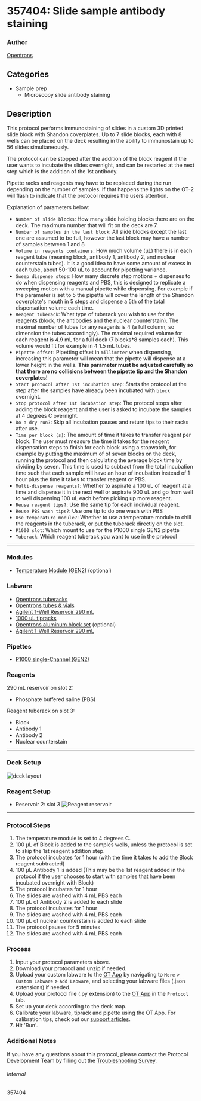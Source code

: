 # 357404: Slide sample antibody staining

### Author
[Opentrons](https://opentrons.com/)

## Categories
* Sample prep
	* Microscopy slide antibody staining

## Description
This protocol performs immunostaining of slides in a custom 3D printed slide block with Shandon coverplates.
Up to 7 slide blocks, each with 8 wells can be placed on the deck resulting in the ability to immunostain up to 56 slides simultaneously.

The protocol can be stopped after the addition of the block reagent if the user wants to incubate the slides overnight, and can be restarted at the next step which is the addition of the 1st antibody.

Pipette racks and reagents may have to be replaced during the run depending on the number of samples. If that happens the lights on the OT-2 will flash to indicate that the protocol requires the users attention.

Explanation of parameters below:
* `Number of slide blocks`: How many slide holding blocks there are on the deck. The maximum number that will fit on the deck are 7.
* `Number of samples in the last block`: All slide blocks except the last one are assumed to be full, however the last block may have a number of samples between 1 and 8
* `Volume in reagents containers`: How much volume (µL) there is in each reagent tube (meaning block, antibody 1, antibody 2, and nuclear counterstain tubes). It is a good idea to have some amount of excess in each tube, about 50-100 uL to account for pipetting variance.
* `Sweep dispense steps`: How many discrete step motions + dispenses to do when dispensing reagents and PBS, this is designed to replicate a sweeping motion with a manual pipette while dispensing. For example if the parameter is set to 5 the pipette will cover the length of the Shandon coverplate's mouth in 5 steps and dispense a 5th of the total dispensation volume each time.
* `Reagent tuberack`: What type of tuberack you wish to use for the reagents (block, the antibodies and the nuclear counterstain). The maximal number of tubes for any reagents is 4 (a full column, so dimension the tubes accordingly). The maximal required volume for each reagent is 4.9 mL for a full deck (7 blocks*8 samples each). This volume would fit for example in 4 1.5 mL tubes.
* `Pipette offset`: Pipetting offset in `millimeter` when dispensing, increasing this parameter will mean that the pipette will dispense at a lower height in the wells. **This parameter must be adjusted carefully so that there are no collisions between the pipette tip and the Shandon coverplates!**
* `Start protocol after 1st incubation step`: Starts the protocol at the step after the samples have already been incubated with `block` overnight.
* `Stop protocol after 1st incubation step`: The protocol stops after adding the block reagent and the user is asked to incubate the samples at 4 degrees C overnight.
* `Do a dry run?`: Skip all incubation pauses and return tips to their racks after use.
* `Time per block (s)`: The amount of time it takes to transfer reagent per block. The user must measure the time it takes for the reagent dispensation steps to finish for each block using a stopwatch, for example by putting the maximum of of seven blocks on the deck, running the protocol and then calculating the average block time by dividing by seven. This time is used to subtract from the total incubation time such that each sample will have an hour of incubation instead of 1 hour plus the time it takes to transfer reagent or PBS.
* `Multi-dispense reagents?`: Whether to aspirate a 100 uL of reagent at a time and dispense it in the next well or aspirate 900 uL and go from well to well dispensing 100 uL each before picking up more reagent.
* `Reuse reagent tips?`: Use the same tip for each individual reagent.
* `Reuse PBS wash tips?`: Use one tip to do one wash with PBS
* `Use temperature module?`: Whether to use a temperature module to chill the reagents in the tuberack, or put the tuberack directly on the slot.
* `P1000 slot`: Which mount to use for the P1000 single GEN2 pipette
* `Tuberack`: Which reagent tuberack you want to use in the protocol

---

### Modules
* [Temperature Module (GEN2)](https://shop.opentrons.com/collections/hardware-modules/products/tempdeck) (optional)

### Labware
* [Opentrons tuberacks](https://shop.opentrons.com/4-in-1-tube-rack-set/)
* [Opentrons tubes & vials](https://shop.opentrons.com/consumables/)
* [Agilent 1-Well Reservoir 290 mL](https://labware.opentrons.com/agilent_1_reservoir_290ml)
* [1000 uL tipracks](https://shop.opentrons.com/opentrons-1000-l-tips/)
* [Opentrons aluminum block set](https://shop.opentrons.com/aluminum-block-set/) (optional)
* [Agilent 1-Well Reservoir 290 mL](https://labware.opentrons.com/agilent_1_reservoir_290ml)

### Pipettes
* [P1000 single-Channel (GEN2)](https://shop.opentrons.com/single-channel-electronic-pipette-p20/)

### Reagents
290 mL reservoir on slot 2:
* Phosphate buffered saline (PBS)

Reagent tuberack on slot 3:
* Block
* Antibody 1
* Antibody 2
* Nuclear counterstain

---

### Deck Setup
![deck layout](https://opentrons-protocol-library-website.s3.amazonaws.com/custom-README-images/357404/deck.jpg)

### Reagent Setup
* Reservoir 2: slot 3
![Reagent reservoir](https://opentrons-protocol-library-website.s3.amazonaws.com/custom-README-images/357404/reagent_tuberack.jpg)

---

### Protocol Steps
1. The temperature module is set to 4 degrees C.
2. 100 µL of Block is added to the samples wells, unless the protocol is set to skip the 1st reagent addition step.
3. The protocol incubates for 1 hour (with the time it takes to add the Block reagent subtracted)
4. 100 µL Antibody 1 is added (This may be the 1st reagent added in the protocol if the user chooses to start with samples that have been incubated overnight with Block)
5. The protocol incubates for 1 hour
6. The slides are washed with 4 mL PBS each
7. 100 µL of Antibody 2 is added to each slide
8. The protocol incubates for 1 hour
9.  The slides are washed with 4 mL PBS each
10. 100 µL of nuclear counterstain is added to each slide
11. The protocol pauses for 5 minutes
12. The slides are washed with 4 mL PBS each

### Process
1. Input your protocol parameters above.
2. Download your protocol and unzip if needed.
3. Upload your custom labware to the [OT App](https://opentrons.com/ot-app) by navigating to `More` > `Custom Labware` > `Add Labware`, and selecting your labware files (.json extensions) if needed.
4. Upload your protocol file (.py extension) to the [OT App](https://opentrons.com/ot-app) in the `Protocol` tab.
5. Set up your deck according to the deck map.
6. Calibrate your labware, tiprack and pipette using the OT App. For calibration tips, check out our [support articles](https://support.opentrons.com/en/collections/1559720-guide-for-getting-started-with-the-ot-2).
7. Hit 'Run'.

### Additional Notes
If you have any questions about this protocol, please contact the Protocol Development Team by filling out the [Troubleshooting Survey](https://protocol-troubleshooting.paperform.co/).

###### Internal
357404
